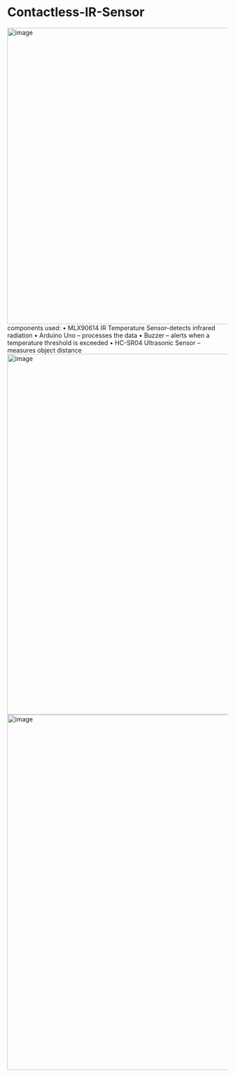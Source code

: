 # Contactless-IR-Sensor
<img width="789" height="676" alt="image" src="https://github.com/user-attachments/assets/32eb8572-4c61-4958-863a-735cf2dd2d7d" />
components used:
• MLX90614 IR Temperature Sensor-detects infrared radiation
• Arduino Uno – processes the data
• Buzzer – alerts when a temperature threshold is exceeded
• HC-SR04 Ultrasonic Sensor – measures object distance

 




<img width="1123" height="823" alt="image" src="https://github.com/user-attachments/assets/a7248cfa-1d02-45ea-ad62-3ca809959529" />
<img width="773" height="811" alt="image" src="https://github.com/user-attachments/assets/f32d5115-6ac9-4bd2-8998-2be67583f444" />


